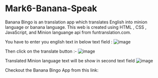 # Mark6-Banana-Speak
 
Banana Bingo is an translation app which translates English into minion language or banana language. This web is created using HTML , CSS , JavaScript, and Minion languange api from funtranslation.com.

You have to enter you english text in below text field :
![image](https://user-images.githubusercontent.com/65934167/193591107-c9b0c508-5e8e-4da0-b2be-2f385e691285.png)


Then click on the translate button :-
![image](https://user-images.githubusercontent.com/65934167/193591232-591b7e5e-de80-4446-bfae-9e57b678cf0f.png)

Translated Minion language text will be show in second text field 
![image](https://user-images.githubusercontent.com/65934167/193591493-5781a0f4-c2fa-4f6b-9305-dc3b42add138.png)

Checkout the Banana Bingo App from this link: <a src="https://bananalingo.netlify.app/">
